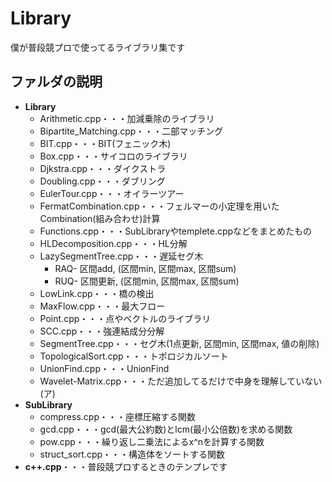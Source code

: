 # Library
僕が普段競プロで使ってるライブラリ集です

## ファルダの説明
- **Library**
  - Arithmetic.cpp・・・加減乗除のライブラリ
  - Bipartite_Matching.cpp・・・二部マッチング
  - BIT.cpp・・・BIT(フェニック木)
  - Box.cpp・・・サイコロのライブラリ
  - Djkstra.cpp・・・ダイクストラ
  - Doubling.cpp・・・ダブリング
  - EulerTour.cpp・・・オイラーツアー
  - FermatCombination.cpp・・・フェルマーの小定理を用いたCombination(組み合わせ)計算
  - Functions.cpp・・・SubLibraryやtemplete.cppなどをまとめたもの
  - HLDecomposition.cpp・・・HL分解
  - LazySegmentTree.cpp・・・遅延セグ木
    - RAQ- 区間add, (区間min, 区間max, 区間sum)
    - RUQ- 区間更新, (区間min, 区間max, 区間sum)
  - LowLink.cpp・・・橋の検出
  - MaxFlow.cpp・・・最大フロー
  - Point.cpp・・・点やベクトルのライブラリ
  - SCC.cpp・・・強連結成分分解
  - SegmentTree.cpp・・・セグ木(1点更新, 区間min, 区間max, 値の削除)
  - TopologicalSort.cpp・・・トポロジカルソート
  - UnionFind.cpp・・・UnionFind
  - Wavelet-Matrix.cpp・・・ただ追加してるだけで中身を理解していない(ア)
- **SubLibrary**
  - compress.cpp・・・座標圧縮する関数
  - gcd.cpp・・・gcd(最大公約数)とlcm(最小公倍数)を求める関数
  - pow.cpp・・・繰り返し二乗法によるx^nを計算する関数
  - struct_sort.cpp・・・構造体をソートする関数
- **c++.cpp**・・・普段競プロするときのテンプレです

